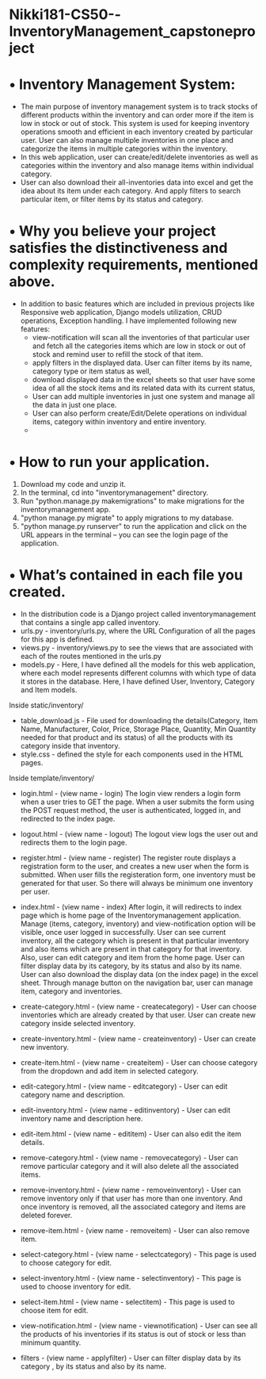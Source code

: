 # Nikki181-CS50--InventoryManagement_capstoneproject

# • Inventory Management System:
- The main purpose of inventory management system is to track stocks of different products within the inventory and can order more if the item is low in stock or out of stock. This system is used for keeping inventory operations smooth and efficient in each inventory created by particular user. User can also manage multiple inventories in one place and categorize the items in multiple categories within the inventory.
- In this web application, user can create/edit/delete inventories as well as categories within the inventory and also manage items within individual category.
- User can also download their all-inventories data into excel and get the idea about its item under each category. And apply filters to search particular item, or filter items by its status and category.
	

# • Why you believe your project satisfies the distinctiveness and complexity requirements, mentioned above.

- In addition to basic features which are included in previous projects like Responsive web application, Django models utilization, CRUD operations, Exception handling. I have implemented following new features:   
	- view-notification will scan all the inventories of that particular user and fetch all the categories items which are low in stock or out of stock and remind user to refill the stock of that item.
  	- apply filters in the displayed data. User can filter items by its name, category type or item status as well, 
  	- download displayed data in the excel sheets so that user have some idea of all the stock items and its related data with its current status,
	- User can add multiple inventories in just one system and manage all the data in just one place.
	- User can also perform create/Edit/Delete operations on individual items, category within inventory and entire inventory.
	- 

# • How to run your application.

1.	Download my code and unzip it.
2.	In the terminal, cd into "inventorymanagement" directory.
3.	Run "python.manage.py makemigrations" to make migrations for the inventorymanagement app.
4.	"python manage.py migrate" to apply migrations to my database.
5.	"python manage.py runserver" to run the application and click on the URL appears in the terminal – you can see the login page of the application.

# • What’s contained in each file you created.

- In the distribution code is a Django project called inventorymanagement that contains a single app called inventory.
- urls.py - inventory/urls.py, where the URL Configuration of all the pages for this app is defined.
- views.py - inventory/views.py to see the views that are associated with each of the routes mentioned in the urls.py  
- models.py - Here, I have defined all the models for this web application, where each model represents different columns with which type of data it stores in the database. 
			   Here, I have defined User, Inventory, Category and Item models.

Inside static/inventory/
- table_download.js - File used for downloading the details(Category, Item Name, Manufacturer, Color, Price, Storage Place, Quantity, Min Quantity needed for that product and its status) of all the products with its category inside that inventory.
- style.css - defined the style for each components used in the HTML pages.

Inside template/inventory/
- login.html - (view name - login) The login view renders a login form when a user tries to GET the page. When a user submits the form using the POST request method, the user is authenticated, logged in, and redirected to the index page. 
- logout.html - (view name - logout) The logout view logs the user out and redirects them to the login page. 
- register.html - (view name - register) The register route displays a registration form to the user, and creates a new user when the form is submitted. When user fills the registeration form, one inventory must be generated for that user. So there will always be minimum one inventory per user.
- index.html - (view name - index) After login, it will redirects to index page which is home page of the Inventorymanagement application. Manage (items, category, inventory) and view-notification option will be visible, once user logged in successfully.
				  User can see current inventory, all the category which is present in that particular inventory and also items which are present in that category for that inventory.
				  Also, user can edit category and item from the home page.
  			 	  User can filter display data by its category, by its status and also by its name.
				  User can also download the display data (on the index page) in the excel sheet. 
				  Through manage button on the navigation bar, user can manage item, category and inventories.

- create-category.html - (view name - createcategory) - User can choose inventories which are already created by that user. User can create new category inside selected inventory.
- create-inventory.html - (view name - createinventory) - User can create new inventory.
- create-item.html - (view name - createitem) - User can choose category from the dropdown and add item in selected category.

- edit-category.html - (view name - editcategory) - User can edit category name and description.
- edit-inventory.html - (view name - editinventory) - User can edit inventory name and description here.
- edit-item.html - (view name - edititem) - User can also edit the item details.

- remove-category.html - (view name - removecategory) - User can remove particular category and it will also delete all the associated items.
- remove-inventory.html - (view name - removeinventory) - User can remove inventory only if that user has more than one inventory. And once inventory is removed, all the associated category and items are deleted forever.
- remove-item.html - (view name - removeitem) - User can also remove item.

- select-category.html - (view name - selectcategory) - This page is used to choose category for edit.
- select-inventory.html - (view name - selectinventory) - This page is used to choose inventory for edit.
- select-item.html - (view name - selectitem) - This page is used to choose item for edit.

- view-notification.html - (view name - viewnotification) -  User can see all the products of his inventories if its status is out of stock or less than minimum quantity.
- filters - (view name - applyfilter) - User can filter display data by its category , by its status and also by its name.
